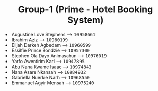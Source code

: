 <h1 align="center">Group-1 (Prime - Hotel Booking System)</h1>





<li>Augustine Love Stephens --> <kbd>10958661</kbd>
</li>

<li>Ibrahim Aziz --> <kbd>10960199</kbd>
</li>

<li>Elijah Darkeh Agbedam --> <kbd>10960599</kbd>
</li>
<li>Essilfie Prince Bondzie --> <kbd>10957300</kbd>
</li>
<li>Stephen Ola Dayo Animasahun --> <kbd>10976019</kbd>
</li>
<li>Yarfo Awentirim Karl --> <kbd>10947895</kbd>
</li>
<li>Abu Nana Kwame Isaac --> <kbd>10974843</kbd>
</li>
<li>Nana Asare Nkansah --> <kbd>10984932</kbd>
</li>
<li>Gabriella Nuerkie Narh --> <kbd>10968550</kbd>
</li>
<li>Emmanuel Agyir Mensah --> <kbd>10975240</kbd>
</li>
